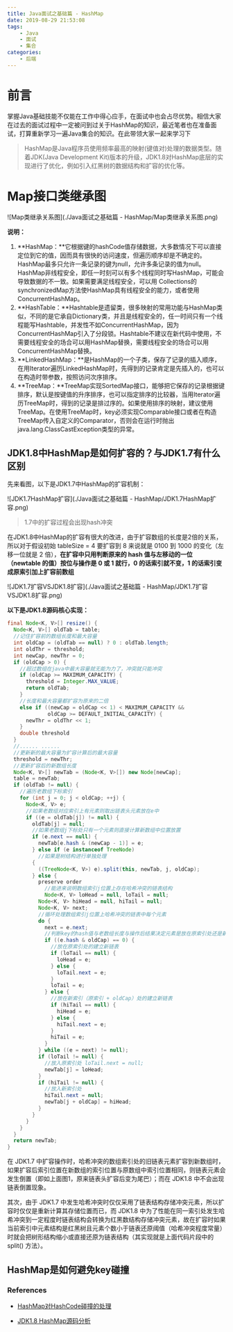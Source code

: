 ```yaml
---
title: Java面试之基础篇 - HashMap
date: 2019-08-29 21:53:08
tags:
	- Java
	- 面试
	- 集合
categories:
	- 后端
---
```


# 前言

掌握Java基础技能不仅能在工作中得心应手，在面试中也会占尽优势。相信大家在过去的面试过程中一定被问到过关于HashMap的知识，最近笔者也在准备面试，打算重新学习一遍Java集合的知识。在此带领大家一起来学习下

> HashMap是Java程序员使用频率最高的映射(键值对)处理的数据类型。随着JDK(Java Development Kit)版本的升级，JDK1.8对HashMap底层的实现进行了优化，例如引入红黑树的数据结构和扩容的优化等。

# Map接口类继承图

![Map类继承关系图](./Java面试之基础篇 - HashMap/Map类继承关系图.png)

**说明：**

1. **HashMap：**它根据键的hashCode值存储数据，大多数情况下可以直接定位到它的值，因而具有很快的访问速度，但遍历顺序却是不确定的。 HashMap最多只允许一条记录的键为null，允许多条记录的值为null。HashMap非线程安全，即任一时刻可以有多个线程同时写HashMap，可能会导致数据的不一致。如果需要满足线程安全，可以用 Collections的synchronizedMap方法使HashMap具有线程安全的能力，或者使用ConcurrentHashMap。
2. **HashTable：**Hashtable是遗留类，很多映射的常用功能与HashMap类似，不同的是它承自Dictionary类，并且是线程安全的，任一时间只有一个线程能写Hashtable，并发性不如ConcurrentHashMap，因为ConcurrentHashMap引入了分段锁。Hashtable不建议在新代码中使用，不需要线程安全的场合可以用HashMap替换，需要线程安全的场合可以用ConcurrentHashMap替换。
3. **LinkedHashMap：**是HashMap的一个子类，保存了记录的插入顺序，在用Iterator遍历LinkedHashMap时，先得到的记录肯定是先插入的，也可以在构造时带参数，按照访问次序排序。
4. **TreeMap：**TreeMap实现SortedMap接口，能够把它保存的记录根据键排序，默认是按键值的升序排序，也可以指定排序的比较器，当用Iterator遍历TreeMap时，得到的记录是排过序的。如果使用排序的映射，建议使用TreeMap。在使用TreeMap时，key必须实现Comparable接口或者在构造TreeMap传入自定义的Comparator，否则会在运行时抛出java.lang.ClassCastException类型的异常。

## JDK1.8中HashMap是如何扩容的？与JDK1.7有什么区别

先来看图，以下是JDK1.7中HashMap的扩容机制：

![JDK1.7HashMap扩容](./Java面试之基础篇 - HashMap/JDK1.7HashMap扩容.png)

> 1.7中的扩容过程会出现hash冲突

在JDK1.8中HashMap的扩容有很大的改进，由于扩容数组的长度是2倍的关系，所以对于假设初始 tableSize = 4 要扩容到 8 来说就是 0100 到 1000 的变化（左移一位就是 2 倍），**在扩容中只用判断原来的 hash 值与左移动的一位（newtable 的值）按位与操作是 0 或 1 就行，0 的话索引就不变，1 的话索引变成原索引加上扩容前数组**

![JDK1.7扩容VSJDK1.8扩容](./Java面试之基础篇 - HashMap/JDK1.7扩容VSJDK1.8扩容.png)

**以下是JDK1.8源码核心实现：**

```Java
final Node<K, V>[] resize() {
  Node<K, V>[] oldTab = table;
  //记住扩容前的数组长度和最大容量
  int oldCap = (oldTab == null) ? 0 : oldTab.length;
  int oldThr = threshold;
  int newCap, newThr = 0;
  if (oldCap > 0) {
    //超过数组在java中最大容量就无能为力了，冲突就只能冲突
    if (oldCap >= MAXIMUM_CAPACITY) {
      threshold = Integer.MAX_VALUE;
      return oldTab;
    }
    //长度和最大容量都扩容为原来的二倍 
    else if ((newCap = oldCap << 1) < MAXIMUM_CAPACITY &&
             oldCap >= DEFAULT_INITIAL_CAPACITY) {
      newThr = oldThr << 1;
    }
    double threshold
  }
  //...... ......
  //更新新的最大容量为扩容计算后的最大容量
  threshold = newThr;
  //更新扩容后的新数组长度
  Node<K, V>[] newTab = (Node<K, V>[]) new Node[newCap];
  table = newTab;
  if (oldTab != null) {
    //遍历老数组下标索引
    for (int j = 0; j < oldCap; ++j) {
      Node<K, V> e;
      //如果老数组对应索引上有元素则取出链表头元素放在e中
      if ((e = oldTab[j]) != null) {
        oldTab[j] = null;
        //如果老数组j下标处只有一个元素则直接计算新数组中位置放置
        if (e.next == null) {
          newTab[e.hash & (newCap - 1)] = e;
        } else if (e instanceof TreeNode)
          //如果是树结构进行单独处理
        {
          ((TreeNode<K, V>) e).split(this, newTab, j, oldCap);
        } else {
          preserve order
            //能进来说明数组索引j位置上存在哈希冲突的链表结构
            Node<K, V> loHead = null, loTail = null;
          Node<K, V> hiHead = null, hiTail = null;
          Node<K, V> next;
          //循环处理数组索引j位置上哈希冲突的链表中每个元素
          do {
            next = e.next;
            //判断key的hash值与老数组长度与操作后结果决定元素是放在原索引处还是新索引
            if ((e.hash & oldCap) == 0) {
              //放在原索引处的建立新链表
              if (loTail == null) {
                loHead = e;
              } else {
                loTail.next = e;
              }
              loTail = e;
            } else {
              //放在新索引（原索引 + oldCap）处的建立新链表
              if (hiTail == null) {
                hiHead = e;
              } else {
                hiTail.next = e;
              }
              hiTail = e;
            }
          } while ((e = next) != null);
          if (loTail != null) {
            //放入原索引处 loTail.next = null;
            newTab[j] = loHead;
          }
          if (hiTail != null) {
            //放入新索引处
            hiTail.next = null;
            newTab[j + oldCap] = hiHead;
          }
        }
      }
    }
  }
  return newTab;
}
```

在 JDK1.7 中扩容操作时，哈希冲突的数组索引处的旧链表元素扩容到新数组时，如果扩容后索引位置在新数组的索引位置与原数组中索引位置相同，则链表元素会发生倒置（即如上面图1，原来链表头扩容后变为尾巴）；而在 JDK1.8 中不会出现链表倒置现象。

其次，由于 JDK1.7 中发生哈希冲突时仅仅采用了链表结构存储冲突元素，所以扩容时仅仅是重新计算其存储位置而已，而 JDK1.8 中为了性能在同一索引处发生哈希冲突到一定程度时链表结构会转换为红黑数结构存储冲突元素，故在扩容时如果当前索引中元素结构是红黑树且元素个数小于链表还原阈值（哈希冲突程度常量）时就会把树形结构缩小或直接还原为链表结构（其实现就是上面代码片段中的 split() 方法）。

## HashMap是如何避免key碰撞

### References

- [HashMap对HashCode碰撞的处理](https://www.cnblogs.com/faunjoe88/p/7992234.html)

- [JDK1.8 HashMap源码分析](https://www.cnblogs.com/xiaoxi/p/7233201.html)